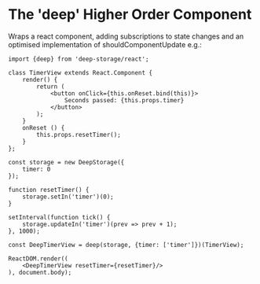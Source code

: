 # The 'deep' Higher Order Component

Wraps a react component, adding subscriptions to state changes and an optimised implementation of shouldComponentUpdate e.g.:

```
import {deep} from 'deep-storage/react';

class TimerView extends React.Component {
    render() {
        return (
            <button onClick={this.onReset.bind(this)}>
                Seconds passed: {this.props.timer}
            </button>
        );
    }
    onReset () {
        this.props.resetTimer();
    }
};

const storage = new DeepStorage({
    timer: 0
});

function resetTimer() {
    storage.setIn('timer')(0);
}

setInterval(function tick() {
    storage.updateIn('timer')(prev => prev + 1);
}, 1000);

const DeepTimerView = deep(storage, {timer: ['timer']})(TimerView);

ReactDOM.render((
    <DeepTimerView resetTimer={resetTimer}/>
), document.body);
```



